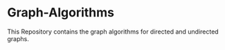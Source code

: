 # Graph-Algorithms
This Repository contains the graph algorithms for directed and undirected graphs.
